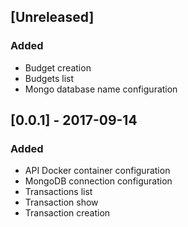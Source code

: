 ## [Unreleased]
### Added
- Budget creation
- Budgets list
- Mongo database name configuration

## [0.0.1] - 2017-09-14
### Added
- API Docker container configuration
- MongoDB connection configuration
- Transactions list
- Transaction show
- Transaction creation

